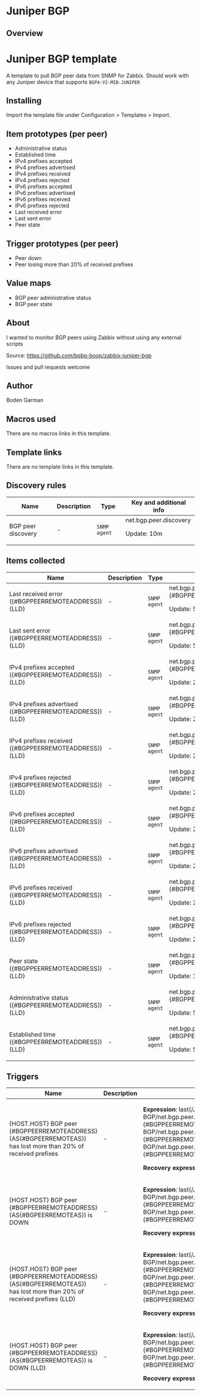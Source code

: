 # Juniper BGP

## Overview

Juniper BGP template
====================


A template to pull BGP peer data from SNMP for Zabbix. Should work with any Juniper device that supports `BGP4-V2-MIB-JUNIPER`


Installing
----------


Import the template file under Configuration > Templates > Import.


Item prototypes (per peer)
--------------------------


* Administrative status
* Established time
* IPv4 prefixes accepted
* IPv4 prefixes advertised
* IPv4 prefixes received
* IPv4 prefixes rejected
* IPv6 prefixes accepted
* IPv6 prefixes advertised
* IPv6 prefixes received
* IPv6 prefixes rejected
* Last received error
* Last sent error
* Peer state


Trigger prototypes (per peer)
-----------------------------


* Peer down
* Peer losing more than 20% of received prefixes


Value maps
----------


* BGP peer administrative status
* BGP peer state


About
-----


I wanted to monitor BGP peers using Zabbix without using any external scripts


Source: <https://github.com/bpbp-boop/zabbix-juniper-bgp>


Issues and pull requests welcome


 



## Author

Boden Garman

## Macros used

There are no macros links in this template.

## Template links

There are no template links in this template.

## Discovery rules

|Name|Description|Type|Key and additional info|
|----|-----------|----|----|
|BGP peer discovery|<p>-</p>|`SNMP agent`|net.bgp.peer.discovery<p>Update: 10m</p>|
## Items collected

|Name|Description|Type|Key and additional info|
|----|-----------|----|----|
|Last received error ({#BGPPEERREMOTEADDRESS}) (LLD)|<p>-</p>|`SNMP agent`|net.bgp.peer.error.received[{#BGPEERREMOTEAS}, {#BGPPEERREMOTEADDRESS}]<p>Update: 5m</p>|
|Last sent error ({#BGPPEERREMOTEADDRESS}) (LLD)|<p>-</p>|`SNMP agent`|net.bgp.peer.error.sent[{#BGPEERREMOTEAS}, {#BGPPEERREMOTEADDRESS}]<p>Update: 5m</p>|
|IPv4 prefixes accepted ({#BGPPEERREMOTEADDRESS}) (LLD)|<p>-</p>|`SNMP agent`|net.bgp.peer.prefixes.ipv4.accepted[{#BGPEERREMOTEAS}, {#BGPPEERREMOTEADDRESS}]<p>Update: 2m</p>|
|IPv4 prefixes advertised ({#BGPPEERREMOTEADDRESS}) (LLD)|<p>-</p>|`SNMP agent`|net.bgp.peer.prefixes.ipv4.advertised[{#BGPEERREMOTEAS}, {#BGPPEERREMOTEADDRESS}]<p>Update: 2m</p>|
|IPv4 prefixes received ({#BGPPEERREMOTEADDRESS}) (LLD)|<p>-</p>|`SNMP agent`|net.bgp.peer.prefixes.ipv4.received[{#BGPEERREMOTEAS}, {#BGPPEERREMOTEADDRESS}]<p>Update: 2m</p>|
|IPv4 prefixes rejected ({#BGPPEERREMOTEADDRESS}) (LLD)|<p>-</p>|`SNMP agent`|net.bgp.peer.prefixes.ipv4.rejected[{#BGPEERREMOTEAS}, {#BGPPEERREMOTEADDRESS}]<p>Update: 2m</p>|
|IPv6 prefixes accepted ({#BGPPEERREMOTEADDRESS}) (LLD)|<p>-</p>|`SNMP agent`|net.bgp.peer.prefixes.ipv6.accepted[{#BGPEERREMOTEAS}, {#BGPPEERREMOTEADDRESS}]<p>Update: 2m</p>|
|IPv6 prefixes advertised ({#BGPPEERREMOTEADDRESS}) (LLD)|<p>-</p>|`SNMP agent`|net.bgp.peer.prefixes.ipv6.advertised[{#BGPEERREMOTEAS}, {#BGPPEERREMOTEADDRESS}]<p>Update: 2m</p>|
|IPv6 prefixes received ({#BGPPEERREMOTEADDRESS}) (LLD)|<p>-</p>|`SNMP agent`|net.bgp.peer.prefixes.ipv6.received[{#BGPEERREMOTEAS}, {#BGPPEERREMOTEADDRESS}]<p>Update: 2m</p>|
|IPv6 prefixes rejected ({#BGPPEERREMOTEADDRESS}) (LLD)|<p>-</p>|`SNMP agent`|net.bgp.peer.prefixes.ipv6.rejected[{#BGPEERREMOTEAS}, {#BGPPEERREMOTEADDRESS}]<p>Update: 2m</p>|
|Peer state ({#BGPPEERREMOTEADDRESS}) (LLD)|<p>-</p>|`SNMP agent`|net.bgp.peer.state[{#BGPEERREMOTEAS}, {#BGPPEERREMOTEADDRESS}]<p>Update: 1m</p>|
|Administrative status ({#BGPPEERREMOTEADDRESS}) (LLD)|<p>-</p>|`SNMP agent`|net.bgp.peer.status[{#BGPEERREMOTEAS}, {#BGPPEERREMOTEADDRESS}]<p>Update: 5m</p>|
|Established time ({#BGPPEERREMOTEADDRESS}) (LLD)|<p>-</p>|`SNMP agent`|net.bgp.peer.uptime[{#BGPEERREMOTEAS}, {#BGPPEERREMOTEADDRESS}]<p>Update: 5m</p>|
## Triggers

|Name|Description|Expression|Priority|
|----|-----------|----------|--------|
|{HOST.HOST} BGP peer {#BGPPEERREMOTEADDRESS} (AS{#BGPEERREMOTEAS}) has lost more than 20% of received prefixes|<p>-</p>|<p>**Expression**: last(/Juniper BGP/net.bgp.peer.state[{#BGPEERREMOTEAS}, {#BGPPEERREMOTEADDRESS}])=6 and last(/Juniper BGP/net.bgp.peer.prefixes.ipv4.received[{#BGPEERREMOTEAS}, {#BGPPEERREMOTEADDRESS}])<0.8*avg(/Juniper BGP/net.bgp.peer.prefixes.ipv4.received[{#BGPEERREMOTEAS}, {#BGPPEERREMOTEADDRESS}],1d)</p><p>**Recovery expression**: </p>|warning|
|{HOST.HOST} BGP peer {#BGPPEERREMOTEADDRESS} (AS{#BGPEERREMOTEAS}) is DOWN|<p>-</p>|<p>**Expression**: last(/Juniper BGP/net.bgp.peer.state[{#BGPEERREMOTEAS}, {#BGPPEERREMOTEADDRESS}],#3)<>6 and last(/Juniper BGP/net.bgp.peer.status[{#BGPEERREMOTEAS}, {#BGPPEERREMOTEADDRESS}])=2</p><p>**Recovery expression**: </p>|high|
|{HOST.HOST} BGP peer {#BGPPEERREMOTEADDRESS} (AS{#BGPEERREMOTEAS}) has lost more than 20% of received prefixes (LLD)|<p>-</p>|<p>**Expression**: last(/Juniper BGP/net.bgp.peer.state[{#BGPEERREMOTEAS}, {#BGPPEERREMOTEADDRESS}])=6 and last(/Juniper BGP/net.bgp.peer.prefixes.ipv4.received[{#BGPEERREMOTEAS}, {#BGPPEERREMOTEADDRESS}])<0.8*avg(/Juniper BGP/net.bgp.peer.prefixes.ipv4.received[{#BGPEERREMOTEAS}, {#BGPPEERREMOTEADDRESS}],1d)</p><p>**Recovery expression**: </p>|warning|
|{HOST.HOST} BGP peer {#BGPPEERREMOTEADDRESS} (AS{#BGPEERREMOTEAS}) is DOWN (LLD)|<p>-</p>|<p>**Expression**: last(/Juniper BGP/net.bgp.peer.state[{#BGPEERREMOTEAS}, {#BGPPEERREMOTEADDRESS}],#3)<>6 and last(/Juniper BGP/net.bgp.peer.status[{#BGPEERREMOTEAS}, {#BGPPEERREMOTEADDRESS}])=2</p><p>**Recovery expression**: </p>|high|

